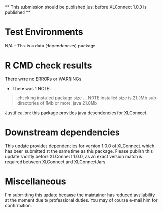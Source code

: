 ** This submission should be published just before XLConnect 1.0.0 is published **

# Test Environments
N/A - This is a data (dependencies) package.

# R CMD check results
There were no ERRORs or WARNINGs

* There was 1 NOTE:

> checking installed package size ... NOTE
    installed size is 21.9Mb
    sub-directories of 1Mb or more:
      java  21.8Mb

Justification: this package provides java dependencies for XLConnect.

# Downstream dependencies
This update provides dependencies for version 1.0.0 of XLConnect, which has been submitted at the same time as this package. Please publish this update shortly before XLConnect 1.0.0, as an exact version match is required between XLConnect and XLConnectJars.

# Miscellaneous
I'm submitting this update because the maintainer has reduced availability at the moment due to professional duties.
You may of course e-mail him for confirmation.

